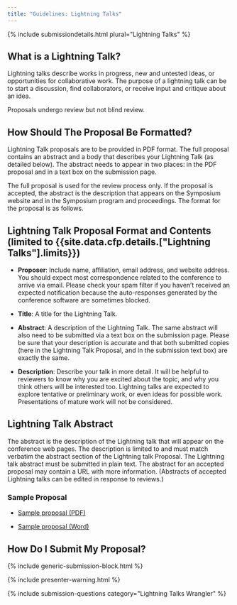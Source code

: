 ```yaml
---
title: "Guidelines: Lightning Talks"
---
```


{% include submissiondetails.html plural="Lightning Talks" %}

## What is a Lightning Talk?

Lightning talks describe works in progress, new and untested ideas, or
opportunities for collaborative work. The purpose of a lightning talk
can be to start a discussion, find collaborators, or receive input and
critique about an idea.

Proposals undergo review but not blind review.

## How Should The Proposal Be Formatted?

Lightning Talk proposals are to be provided in PDF format. The full proposal contains an abstract and a body that describes your Lightning Talk (as detailed below). The abstract needs to appear in two places: in the PDF proposal and in a text box on the submission page.

The full proposal is used for the review process only. If the proposal
is accepted, the abstract is the description that appears on the
Symposium website and in the Symposium program and proceedings. The
format for the proposal is as follows.

## Lightning Talk Proposal Format and Contents (limited to {{site.data.cfp.details.["Lightning Talks"].limits}})

-   **Proposer**: Include name, affiliation, email address, and website address. You should expect most correspondence related to the conference to arrive via email. Please check your spam filter if you haven’t received an expected notification because the auto-responses generated by the conference software are sometimes blocked.

-   **Title**: A title for the Lightning Talk.

-   **Abstract**: A description of the Lightning Talk. The same abstract
    will also need to be submitted via a text box on the submission
    page. Please be sure that your description is accurate and that both
    submitted copies (here in the Lightning Talk Proposal, and in the
    submission text box) are exactly the same.

-   **Description**: Describe your talk in more detail. It will be helpful
    to reviewers to know why you are excited about the topic, and why
    you think others will be interested too. Lightning talks are
    expected to explore tentative or preliminary work, or even ideas for
    possible work. Presentations of mature work will not be considered.

## Lightning Talk Abstract

The abstract is the description of the Lightning talk that will appear
on the conference web pages. The description is limited to and must
match verbatim the abstract section of the Lightning talk Proposal. The
Lightning talk abstract must be submitted in plain text. The abstract
for an accepted proposal may contain a URL with more information.
(Abstracts of accepted Lightning talks can be edited in response to
reviews.)

### Sample Proposal

* [Sample proposal (PDF)]({{site.base}}/docs/sigcse-sample-lightning-talk.pdf)

* [Sample proposal (Word)]({{site.base}}/docs/sigcse-sample-lightning-talk.docx)

## How Do I Submit My Proposal?

{% include generic-submission-block.html %}

{% include presenter-warning.html %}

{% include submission-questions category="Lightning Talks Wrangler" %}
